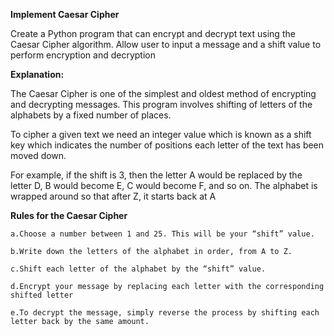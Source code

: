 **Implement Caesar Cipher**
	
Create a Python program that can encrypt and decrypt 	text using the Caesar Cipher algorithm. Allow user to input a message and a shift value to perform encryption and decryption

**Explanation:**

The Caesar Cipher is one of the simplest and oldest method of encrypting and decrypting messages. This program involves shifting of letters of the alphabets by a fixed number of places.

To cipher a given text we need an integer value which is known as a shift key which indicates the number of positions each letter of the text has been moved down.

For example, if the shift is 3, then the letter A would be replaced by the letter D, B would become E, C would become F, and so on. The alphabet is wrapped around so that after Z, it starts back at A

**Rules for the Caesar Cipher**

	a.Choose a number between 1 and 25. This will be your “shift” value.

	b.Write down the letters of the alphabet in order, from A to Z.

	c.Shift each letter of the alphabet by the “shift” value. 

	d.Encrypt your message by replacing each letter with the corresponding shifted letter

	e.To decrypt the message, simply reverse the process by shifting each letter back by the same amount.


